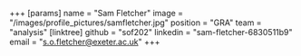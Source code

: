 +++
[params]
  name = "Sam Fletcher"
  image = "/images/profile_pictures/samfletcher.jpg"
  position = "GRA"
  team = "analysis"
  [linktree]
    github = "sof202"
    linkedin = "sam-fletcher-6830511b9"
    email = "s.o.fletcher@exeter.ac.uk"
+++

